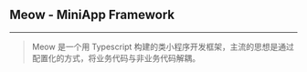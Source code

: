 ## Meow - MiniApp Framework

---

> Meow 是一个用 Typescript 构建的类小程序开发框架，主流的思想是通过配置化的方式，将业务代码与非业务代码解耦。



